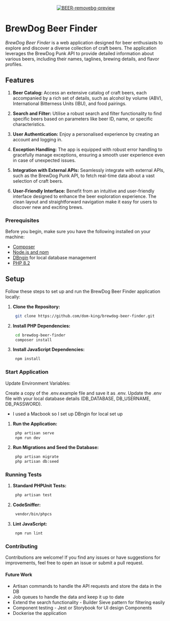 <p align="center">
<a href="https://github.com/dom-king/brewdog-beer-finder"><img src="https://i.ibb.co/G0Vv9dj/BEER-removebg-preview.png" alt="BEER-removebg-preview"></a>
</p>

# BrewDog Beer Finder

*BrewDog Beer Finder* is a web application designed for beer enthusiasts to explore and discover a diverse collection of craft beers. The application leverages the BrewDog Punk API to provide detailed information about various beers, including their names, taglines, brewing details, and flavor profiles.

## Features

1. **Beer Catalog:** Access an extensive catalog of craft beers, each accompanied by a rich set of details, such as alcohol by volume (ABV), International Bitterness Units (IBU), and food pairings.

2. **Search and Filter:** Utilise a robust search and filter functionality to find specific beers based on parameters like beer ID, name, or specific characteristics.

3. **User Authentication:** Enjoy a personalised experience by creating an account and logging in.

4. **Exception Handling:** The app is equipped with robust error handling to gracefully manage exceptions, ensuring a smooth user experience even in case of unexpected issues.

5. **Integration with External APIs:** Seamlessly integrate with external APIs, such as the BrewDog Punk API, to fetch real-time data about a vast selection of craft beers.

6. **User-Friendly Interface:** Benefit from an intuitive and user-friendly interface designed to enhance the beer exploration experience. The clean layout and straightforward navigation make it easy for users to discover new and exciting brews.

### Prerequisites

Before you begin, make sure you have the following installed on your machine:

- [Composer](https://getcomposer.org/)
- [Node.js and npm](https://nodejs.org/)
- [DBngin](https://dbngin.com/) for local database management
- [PHP 8.2](https://www.php.net/)

## Setup

Follow these steps to set up and run the BrewDog Beer Finder application locally:

1. **Clone the Repository:**
   ```bash
    git clone https://github.com/dom-king/brewdog-beer-finder.git
    ```
   
2. **Install PHP Dependencies:**
   ```bash
    cd brewdog-beer-finder
    composer install
    ```
   
3. **Install JavaScript Dependencies:**
   ```bash
    npm install
    ```

### Start Application

Update Environment Variables:

Create a copy of the .env.example file and save it as .env.
Update the .env file with your local database details (DB_DATABASE, DB_USERNAME, DB_PASSWORD).
- I used a Macbook so I set up DBngin for local set up

1. **Run the Application:**
   ```bash
    php artisan serve
    npm run dev
   ```

2. **Run Migrations and Seed the Database:**
   ```bash
    php artisan migrate
    php artisan db:seed
   ```

### Running Tests

1. **Standard PHPUnit Tests:**
   ```bash
    php artisan test
   ```

2. **CodeSniffer:**
   ```bash
    vendor/bin/phpcs
   ```
   
3. **Lint JavaScript:**
   ```bash
    npm run lint
   ```

### Contributing

Contributions are welcome! If you find any issues or have suggestions for improvements, feel free to open an issue or submit a pull request.

#### Future Work

- Artisan commands to handle the API requests and store the data in the DB
- Job queues to handle the data and keep it up to date
- Extend the search functionality - Builder Sieve pattern for filtering easily
- Component testing - Jest or Storybook for UI design Components
- Dockerise the application
